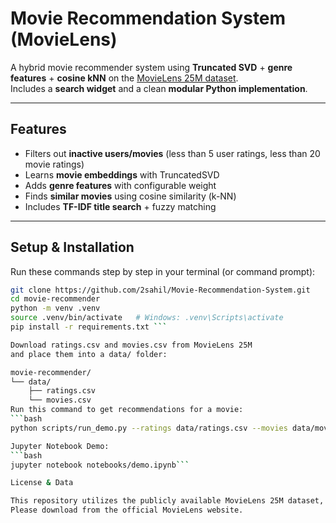 # Movie Recommendation System (MovieLens)

A hybrid movie recommender system using **Truncated SVD** + **genre features** + **cosine kNN** on the [MovieLens 25M dataset](https://grouplens.org/datasets/movielens/25m/).  
Includes a **search widget** and a clean **modular Python implementation**.

---

## Features

- Filters out **inactive users/movies** (less than 5 user ratings, less than 20 movie ratings)
-  Learns **movie embeddings** with TruncatedSVD
-  Adds **genre features** with configurable weight
-  Finds **similar movies** using cosine similarity (k-NN)
-  Includes **TF-IDF title search** + fuzzy matching

---

## Setup & Installation

Run these commands step by step in your terminal (or command prompt):

```bash
git clone https://github.com/2sahil/Movie-Recommendation-System.git
cd movie-recommender
python -m venv .venv
source .venv/bin/activate   # Windows: .venv\Scripts\activate
pip install -r requirements.txt ```

Download ratings.csv and movies.csv from MovieLens 25M
and place them into a data/ folder:

movie-recommender/
└── data/
    ├── ratings.csv
    └── movies.csv
Run this command to get recommendations for a movie:
```bash
python scripts/run_demo.py --ratings data/ratings.csv --movies data/movies.csv --title "The Godfather (1972)" ```

Jupyter Notebook Demo:
```bash
jupyter notebook notebooks/demo.ipynb```

License & Data

This repository utilizes the publicly available MovieLens 25M dataset, which is not redistributed (see DATASET.md).
Please download from the official MovieLens website.
